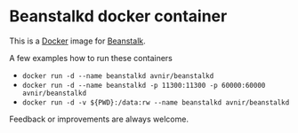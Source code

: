 # Beanstalkd docker container

This is a [Docker](http://www.docker.com) image for [Beanstalk](http://kr.github.io/beanstalkd/).

A few examples how to run these containers
- ```docker run -d --name beanstalkd avnir/beanstalkd```
- ```docker run -d --name beanstalkd -p 11300:11300 -p 60000:60000 avnir/beanstalkd```
- ```docker run -d -v ${PWD}:/data:rw --name beanstalkd avnir/beanstalkd```

Feedback or improvements are always welcome.